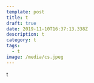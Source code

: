 ```yaml
---
template: post
title: t
draft: true
date: 2019-11-10T16:37:13.338Z
description: t
category: t
tags:
  - t
image: /media/cs.jpeg
---
```

t
